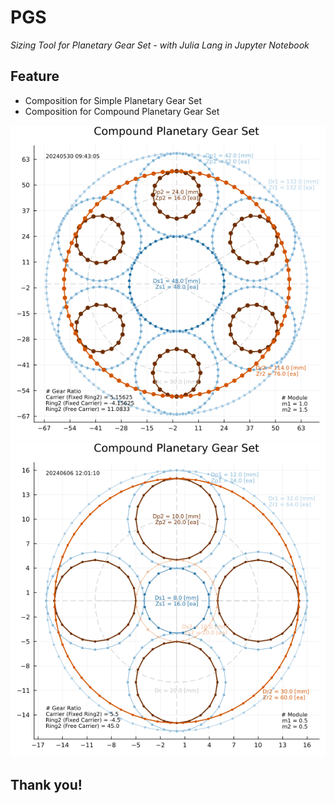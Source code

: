 # PGS

_Sizing Tool for Planetary Gear Set - with Julia Lang in Jupyter Notebook_

## Feature
* Composition for Simple Planetary Gear Set
* Composition for Compound Planetary Gear Set

![](./img/PGS.png)  ![](./PGS.png)

## Thank you!
